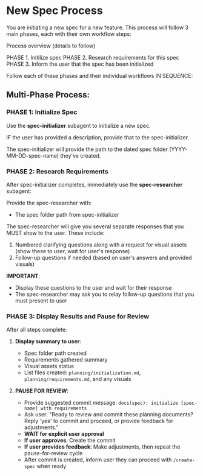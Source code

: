 # New Spec Process

You are initiating a new spec for a new feature.  This process will follow 3 main phases, each with their own workflow steps:

Process overview (details to follow)

PHASE 1. Initilize spec
PHASE 2. Research requirements for this spec
PHASE 3. Inform the user that the spec has been initialized

Follow each of these phases and their individual workflows IN SEQUENCE:

## Multi-Phase Process:

### PHASE 1: Initialize Spec

Use the **spec-initializer** subagent to initialize a new spec.

IF the user has provided a description, provide that to the spec-initializer.

The spec-initializer will provide the path to the dated spec folder (YYYY-MM-DD-spec-name) they've created.

### PHASE 2: Research Requirements

After spec-initializer completes, immediately use the **spec-researcher** subagent:

Provide the spec-researcher with:
- The spec folder path from spec-initializer

The spec-researcher will give you several separate responses that you MUST show to the user. These include:
1. Numbered clarifying questions along with a request for visual assets (show these to user, wait for user's response)
2. Follow-up questions if needed (based on user's answers and provided visuals)

**IMPORTANT**:
- Display these questions to the user and wait for their response
- The spec-researcher may ask you to relay follow-up questions that you must present to user

### PHASE 3: Display Results and Pause for Review

After all steps complete:

1. **Display summary to user**:
   - Spec folder path created
   - Requirements gathered summary
   - Visual assets status
   - List files created: `planning/initialization.md`, `planning/requirements.md`, and any visuals

2. **PAUSE FOR REVIEW**:
   - Provide suggested commit message: `docs(spec): initialize [spec-name] with requirements`
   - Ask user: "Ready to review and commit these planning documents? Reply 'yes' to commit and proceed, or provide feedback for adjustments."
   - **WAIT for explicit user approval**
   - **If user approves**: Create the commit
   - **If user provides feedback**: Make adjustments, then repeat the pause-for-review cycle
   - After commit is created, inform user they can proceed with `/create-spec` when ready

